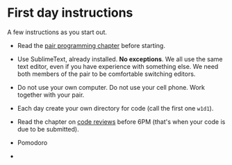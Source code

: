 # First day instructions

A few instructions as you start out.

* Read the [pair programming chapter][pair-programming] before
  starting.
* Use SublimeText, already installed. **No exceptions**. We all use
  the same text editor, even if you have experience with something
  else. We need both members of the pair to be comfortable switching
  editors.
* Do not use your own computer. Do not use your cell phone. Work
  together with your pair.
* Each day create your own directory for code (call the first one
  `w1d1`).
* Read the chapter on [code reviews][code-reviews] before 6PM (that's
  when your code is due to be submitted).

* Pomodoro
* 

[pair-programming]: https://github.com/ruggeri/ruby-curriculum/blob/master/meta/pair-programming.md
[code-reviews]: https://github.com/ruggeri/ruby-curriculum/blob/master/meta/code-reviews.md
